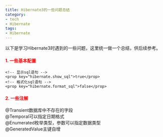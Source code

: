 ```yaml
---
title: Hibernate3的一些问题总结
category:
- tech
- Hibernate
tags:
- Hibernate
---
```


以下是学习Hibernate3时遇到的一些问题，这里统一做一个总结，供后续参考。  

#### <font color="#F00">1. 一些基本配置</font>  

    <!-- 显示sql语句 -->
    <prop key="hibernate.show_sql">true</prop>
    <!-- 格式化sql语句 -->
    <prop key="hibernate.format_sql">false</prop>

#### <font color="#F00">2. 一些注解</font>  

@Transient数据库中不存在的字段  
@Temporal可以指定日期格式  
@Enumerated枚举类型，参数可以指定数据类型  
@GeneratedValue主键自增



